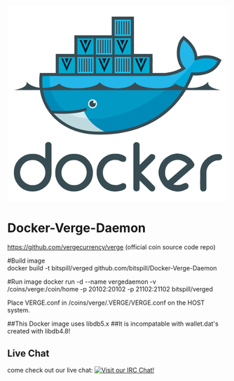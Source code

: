 ![raspi](https://raw.githubusercontent.com/vergecurrency/Docker-Verge-Daemon/master/docker.png)

# Docker-Verge-Daemon
https://github.com/vergecurrency/verge (official coin source code repo)



#Build image  
    docker build -t bitspill/verged github.com/bitspill/Docker-Verge-Daemon

#Run image 
    docker run -d --name vergedaemon -v /coins/verge:/coin/home -p 20102:20102 -p 21102:21102 bitspill/verged


Place VERGE.conf in /coins/verge/.VERGE/VERGE.conf on the HOST system.


##This Docker image uses libdb5.x
##It is incompatable with wallet.dat's created with libdb4.8!

Live Chat
---------

come check out our live chat:
[![Visit our IRC Chat!](https://kiwiirc.com/buttons/chat.freenode.net/verge.png)](https://kiwiirc.com/client/chat.freenode.net/?nick=xvg|?&theme=cli#verge)
